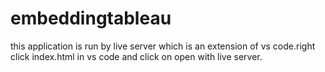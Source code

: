 # embeddingtableau

this application is run by live server which is an extension of vs code.right click index.html in vs code and click on open with live server.
